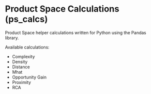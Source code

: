 Product Space Calculations (ps_calcs)
======

Product Space helper calculations written for Python using the Pandas library.

Available calculations:
* Complexity
* Density
* Distance
* Mhat
* Opportunity Gain
* Proximity
* RCA
